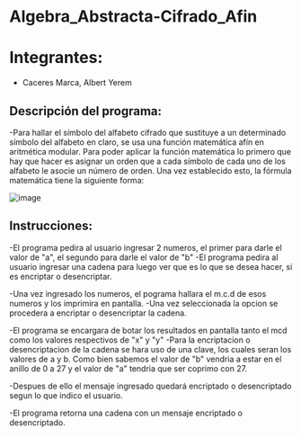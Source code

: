 # Algebra_Abstracta-Cifrado_Afin

# Integrantes:
- Caceres Marca, Albert Yerem

## Descripción del programa:

-Para hallar el símbolo del alfabeto cifrado que sustituye a un determinado símbolo del alfabeto en claro, se usa una función matemática afín en aritmética modular. Para poder aplicar la función matemática lo primero que hay que hacer es asignar un orden que a cada símbolo de cada uno de los alfabeto le asocie un número de orden. Una vez establecido esto, la fórmula matemática tiene la siguiente forma:

![image](https://4.bp.blogspot.com/-reJYsGmkYKE/VbQptwS18qI/AAAAAAAAAl0/IgcbhjB9fpA/s1600/afin.png)

## Instrucciones:

-El programa pedira al usuario ingresar 2 numeros, el primer para darle el valor de "a", el segundo para darle el valor de "b"
-El programa pedira al usuario ingresar una cadena para luego ver que es lo que se desea hacer, si es encriptar o desencriptar.

-Una vez ingresado los numeros, el pograma hallara el m.c.d de esos numeros y los imprimira en pantalla.
-Una vez seleccionada la opcion se procedera a encriptar o desencriptar la cadena.

-El programa se encargara de botar los resultados en pantalla tanto el mcd como los valores respectivos de "x" y "y"
-Para la encriptacion o desencriptacion de la cadena se hara uso de una clave, los cuales seran los valores de a y b. Como bien sabemos el valor de "b" vendria a estar
en el anillo de 0 a 27 y el valor de "a" tendria que ser coprimo con 27.

-Despues de ello el mensaje ingresado quedará encriptado o desencriptado segun lo que indico el usuario.

-El programa retorna una cadena con un mensaje encriptado o desencriptado.